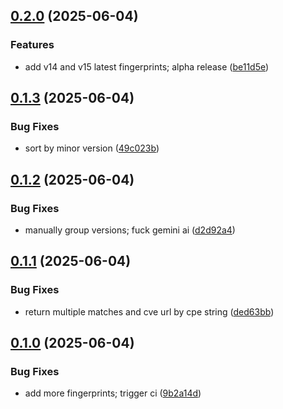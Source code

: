 ## [0.2.0](https://github.com/l4rm4nd/GitLab-Enumerator/compare/v0.1.3...v0.2.0) (2025-06-04)


### Features

* add v14 and v15 latest fingerprints; alpha release ([be11d5e](https://github.com/l4rm4nd/GitLab-Enumerator/commit/be11d5e88d99f718f6ea80d4130fac0aa60df1ae))

## [0.1.3](https://github.com/l4rm4nd/GitLab-Enumerator/compare/v0.1.2...v0.1.3) (2025-06-04)


### Bug Fixes

* sort by minor version ([49c023b](https://github.com/l4rm4nd/GitLab-Enumerator/commit/49c023bf67d4a60565118910bc4af89d48a38210))

## [0.1.2](https://github.com/l4rm4nd/GitLab-Enumerator/compare/v0.1.1...v0.1.2) (2025-06-04)


### Bug Fixes

* manually group versions; fuck gemini ai ([d2d92a4](https://github.com/l4rm4nd/GitLab-Enumerator/commit/d2d92a462414cb407c099aa7ce0dfaec13802473))

## [0.1.1](https://github.com/l4rm4nd/GitLab-Enumerator/compare/v0.1.0...v0.1.1) (2025-06-04)


### Bug Fixes

* return multiple matches and cve url by cpe string ([ded63bb](https://github.com/l4rm4nd/GitLab-Enumerator/commit/ded63bb6975a9586b6d19dccce27c51f9fc7dc61))

## [0.1.0](https://github.com/l4rm4nd/GitLab-Enumerator/compare/9b2a14d7d466ce9e3f23f7e3d01c978bd7469a97...v0.1.0) (2025-06-04)


### Bug Fixes

* add more fingerprints; trigger ci ([9b2a14d](https://github.com/l4rm4nd/GitLab-Enumerator/commit/9b2a14d7d466ce9e3f23f7e3d01c978bd7469a97))

